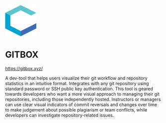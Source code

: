 <img src='./client/src/assets/logo.svg' width=100 height=100/>

# GITBOX
https://gitbox.xyz/

A dev-tool that helps users visualize their git workflow and repository statistics in an intuitive format. Integrates with any git repository using standard password or SSH public key authentication. This tool is geared towards developers who want a more visual approach to managing their git repositories, including those independently hosted. Instructors or managers can use clear visual indicators of commit reversals and changes over time to make judgement about possible plagiarism or team conflicts, while developers can investigate repository-related issues.
